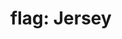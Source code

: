 ---
layout: smileys&emotion
title: "flag: Jersey"
emoji: flag_jersey
permalink: 🇯🇪.html
image: assets/img/3moji/flag_jersey.png
---